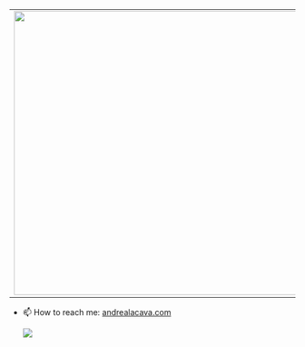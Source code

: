 <center>
<table>
  <tr>
      <td><img width="500px" align="left" src="https://github-readme-stats.vercel.app/api?username=Thecave3&theme=dracula&show_icons=true&hide_border=true&count_private=true" /></td>
      <td><img width="500px" align="left" src="https://github-readme-stats.vercel.app/api/top-langs/?username=Thecave3&layout=compact&theme=dracula" /></td>
  </tr>   
</table>
</center>

- 📫 How to reach me: [andrealacava.com](https://www.andrealacava.com)

  <a href="https://www.youtube.com/watch?v=n_qbGJuxCYY">
   <img src="https://thumbs.gfycat.com/CloseBareJoey-size_restricted.gif"/>
  </a>
